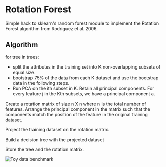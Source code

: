 Rotation Forest
===============
Simple hack to sklearn's random forest module to implement the Rotation Forest algorithm from Rodriguez et al. 2006.


Algorithm
---------
for tree in trees:
- split the attributes in the training set into K non-overlapping subsets of equal size.
- bootstrap 75% of the data from each K dataset and use the bootstrap data in the following steps.
- Run PCA on the ith subset in K. Retain all principal components. For every feature j in the Kth subsets, we have a principal component a.

Create a rotation matrix of size n X n where n is the total number of features. Arrange
the principal component in the matrix such that the components match the position of the feature in the original training dataset.

Project the training dataset on the rotation matrix.

Build a decision tree with the projected dataset

Store the tree and the rotation matrix.

![Toy data benchmark](benchmarks/simple_benchmark.png)
